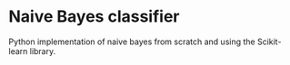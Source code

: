 # Naive Bayes classifier
Python implementation of naive bayes from scratch and using the Scikit-learn library.

